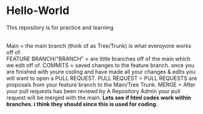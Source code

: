 # Hello-World
This repository is for practice and learning

<br>
Main = the main branch (think of as Tree/Trunk) is what everoyone works off of.
</br>
FEATURE BRANCH/"BRANCH" = are little branches off of the main which we edit off of.
COMMITS = saved changes to the feature branch. once you are finished with youre coding and have made all your changes & edits you will want to open a PULL REQUEST.
PULL REQUEST = PULL REQUESTS are proposals from your feature branch to the Main/Tree Trunk.
MERGE = After your pull requests has been reviewd by A Repository Admin your pull request will be merged with the main. 
<b> Lets see if html codes work within branches. i think they should since this is used for coding. </b>
